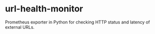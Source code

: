 # url-health-monitor
Prometheus exporter in Python for checking HTTP status and latency of external URLs.
